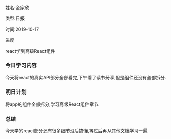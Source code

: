 姓名:金家欣

类型:日报

时间:2019-10-17

进度

react学到高级React组件

### 今日学习内容

今天将react的真实API部分全部看完,下午看了读书分享,但是组件还没有全部拆分.

### 明日计划

将app的组件全部拆分,学习高级React组件章节.

### 总结

今天学的react部分还有很多细节没后搞懂,等过后再从其他文档学习一遍.



